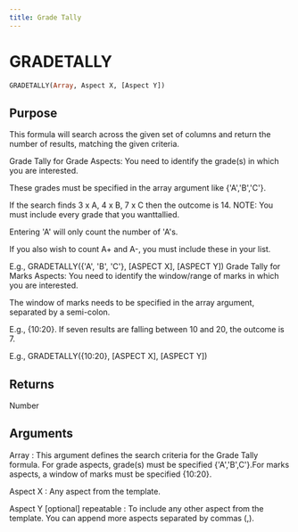 ```yaml
---
title: Grade Tally
---
```

# GRADETALLY

~~~ sql
GRADETALLY(Array, Aspect X, [Aspect Y])
~~~

## Purpose

This formula will search across the given set of columns and return the number of results, matching the given criteria.

Grade Tally for Grade Aspects: You need to identify the grade(s) in which you are interested. 

These grades must be specified in the array argument like {'A','B','C'}.

If the search finds 3 x A, 4 x B, 7 x C then the outcome is 14. NOTE: You must include every grade that you wanttallied.

Entering 'A' will only count the number of 'A's.

If you also wish to count A+ and A-, you must include these in your list. 

E.g., GRADETALLY({'A', 'B', 'C'}, [ASPECT X], [ASPECT Y]) Grade Tally for Marks Aspects: You need to identify the window/range of marks in which you are interested.

The window of marks needs to be specified in the array argument, separated by a semi-colon. 

E.g., {10:20}. If seven results are falling between 10 and 20, the outcome is 7. 

E.g., GRADETALLY({10:20}, [ASPECT X], [ASPECT Y])

## Returns

Number

## Arguments

Array
: This argument defines the search criteria for the Grade Tally formula. For grade aspects, grade(s) must be specified {'A','B',C'}.For marks aspects, a window of marks must be specified {10:20}.

Aspect X
: Any aspect from the template.

Aspect Y [optional] repeatable
: To include any other aspect from the template. You can append more aspects separated by commas (,).